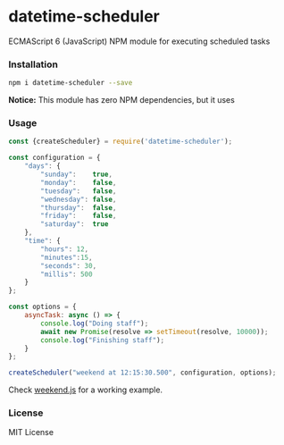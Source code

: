 # datetime-scheduler
ECMAScript 6 (JavaScript) NPM module for executing scheduled tasks

### Installation
``` sh
npm i datetime-scheduler --save
```

**Notice:** This module has zero NPM dependencies, but it uses 

### Usage
``` javascript
const {createScheduler} = require('datetime-scheduler');

const configuration = {
    "days": {
        "sunday":    true,
        "monday":    false,
        "tuesday":   false,
        "wednesday": false,
        "thursday":  false,
        "friday":    false,
        "saturday":  true
    },
    "time": {
        "hours": 12,
        "minutes":15,
        "seconds": 30,
        "millis": 500
    }
};

const options = {
    asyncTask: async () => {
        console.log("Doing staff");
        await new Promise(resolve => setTimeout(resolve, 10000));
        console.log("Finishing staff");
    }
};

createScheduler("weekend at 12:15:30.500", configuration, options);
```

Check [weekend.js](https://github.com/lubino/datetime-scheduler/blob/master/example/app.js) for a working example.

### License
MIT License